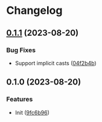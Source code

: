# Changelog

## [0.1.1](https://github.com/JonathanWoollett-Light/log-instrument/compare/v0.1.0...v0.1.1) (2023-08-20)


### Bug Fixes

* Support implicit casts ([04f2b4b](https://github.com/JonathanWoollett-Light/log-instrument/commit/04f2b4b8bfc867b30c2bf9eb64c4d8c29f364536))

## 0.1.0 (2023-08-20)


### Features

* Init ([9fc6b96](https://github.com/JonathanWoollett-Light/log-instrument/commit/9fc6b96ac2524fd8c40b2bc202ac1a365ec42e73))
